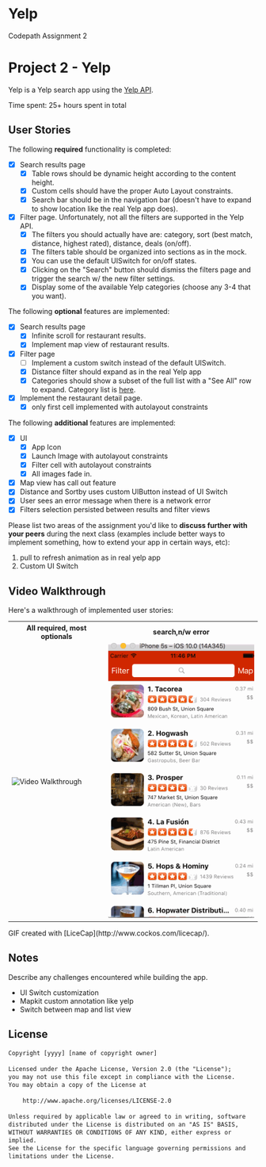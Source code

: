 # Yelp
Codepath Assignment 2


# Project 2 - Yelp

Yelp is a Yelp search app using the [Yelp API](http://www.yelp.com/developers/documentation/v2/search_api).

Time spent: 25+ hours spent in total

## User Stories

The following **required** functionality is completed:

- [x] Search results page
   - [x] Table rows should be dynamic height according to the content height.
   - [x] Custom cells should have the proper Auto Layout constraints.
   - [x] Search bar should be in the navigation bar (doesn't have to expand to show location like the real Yelp app does).
- [x] Filter page. Unfortunately, not all the filters are supported in the Yelp API.
   - [x] The filters you should actually have are: category, sort (best match, distance, highest rated), distance, deals (on/off).
   - [x] The filters table should be organized into sections as in the mock.
   - [x] You can use the default UISwitch for on/off states.
   - [x] Clicking on the "Search" button should dismiss the filters page and trigger the search w/ the new filter settings.
   - [x] Display some of the available Yelp categories (choose any 3-4 that you want).

The following **optional** features are implemented:

- [x] Search results page
   - [x] Infinite scroll for restaurant results.
   - [x] Implement map view of restaurant results.
- [x] Filter page
   - [ ] Implement a custom switch instead of the default UISwitch.
   - [x] Distance filter should expand as in the real Yelp app
   - [x] Categories should show a subset of the full list with a "See All" row to expand. Category list is [here](http://www.yelp.com/developers/documentation/category_list).
- [x] Implement the restaurant detail page.
  - [x] only first cell implemented with autolayout constraints

The following **additional** features are implemented:

- [x] UI
   - [x] App Icon
   - [x] Launch Image with autolayout constraints
   - [x] Filter cell with autolayout constraints
   - [x] All images fade in.
- [x] Map view has call out feature
- [x] Distance and Sortby uses custom UIButton instead of UI Switch
- [x] User sees an error message when there is a network error
- [x] Filters selection persisted between results and filter views 

Please list two areas of the assignment you'd like to **discuss further with your peers** during the next class (examples include better ways to implement something, how to extend your app in certain ways, etc):

1. pull to refresh animation as in real yelp app
2. Custom UI Switch

## Video Walkthrough

Here's a walkthrough of implemented user stories:
<table>
<tr><th>All required, most optionals</th><th>search,n/w error </th></tr>
<tr><td>
<img src='https://github.com/DeekshaPrabhakar/Yelp/blob/master/yelpWalkthrough.gif' title='Video Walkthrough' width='' alt='Video Walkthrough' />
</td>
<td>
<img src='https://github.com/DeekshaPrabhakar/Yelp/blob/master/yelpWalkthrough1.gif' title='Video Walkthrough' width='' alt='Video Walkthrough' />
</td>
</tr>
</table>
GIF created with [LiceCap](http://www.cockos.com/licecap/).

## Notes

Describe any challenges encountered while building the app.
- UI Switch customization
- Mapkit custom annotation like yelp
- Switch between map and list view

## License

    Copyright [yyyy] [name of copyright owner]

    Licensed under the Apache License, Version 2.0 (the "License");
    you may not use this file except in compliance with the License.
    You may obtain a copy of the License at

        http://www.apache.org/licenses/LICENSE-2.0

    Unless required by applicable law or agreed to in writing, software
    distributed under the License is distributed on an "AS IS" BASIS,
    WITHOUT WARRANTIES OR CONDITIONS OF ANY KIND, either express or implied.
    See the License for the specific language governing permissions and
    limitations under the License.
